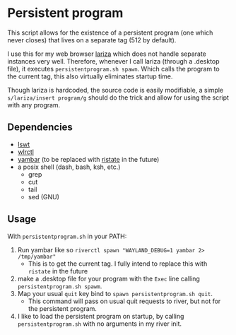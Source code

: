 # Persistent program
This script allows for the existence of a persistent program (one which never closes)
that lives on a separate tag (512 by default).

I use this for my web browser
[lariza](https://github.com/user18130814200115-2/userslariza)
which does not handle separate instances very well.
Therefore, whenever I call lariza (through a .desktop file),
it executes `persistentprogram.sh spawn`. 
Which calls the program to the current tag,
this also virtually eliminates startup time.

Though lariza is hardcoded, the source code is easily modifiable,
a simple `s/lariza/insert program/g` should do the trick and allow for using the script with any program.

## Dependencies
- [lswt](https://git.sr.ht/~leon_plickat/lswt)
- [wlrctl](https://git.sr.ht/~brocellous/wlrctl)
- [yambar](https://codeberg.org/dnkl/yambar) (to be replaced with [ristate](https://github.com/snakedye/ristate) in the future)
- a posix shell (dash, bash, ksh, etc.)
   + grep
   + cut
   + tail
   + sed (GNU)

## Usage
With `persistentprogram.sh` in your PATH:

1. Run yambar like so `riverctl spawn "WAYLAND_DEBUG=1 yambar 2> /tmp/yambar"`
    - This is to get the current tag. I fully intend to replace this with `ristate` in the future
2. make a .desktop file for your program with the `Exec` line calling `persistentprogram.sh spawm`.
3. Map your usual `quit` key bind to `spawn persistentprogram.sh quit`.
    - This command will pass on usual quit requests to river, but not for the persistent program.
4. I like to load the persistent program on startup, by calling `persistentprogram.sh` with no arguments in my river init.
